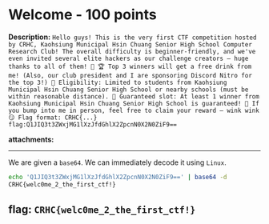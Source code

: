 # Welcome - 100 points
**Description:** 
`Hello guys! This is the very first CTF competition hosted by CRHC, Kaohsiung Municipal Hsin Chuang Senior High School Computer Research Club! The overall difficulty is beginner-friendly, and we've even invited several elite hackers as our challenge creators — huge thanks to all of them! 🙏 🏆 Top 3 winners will get a free drink from me! (Also, our club president and I are sponsoring Discord Nitro for the top 3!) 🚨 Eligibility: Limited to students from Kaohsiung Municipal Hsin Chuang Senior High School or nearby schools (must be within reasonable distance). 🍹 Guaranteed slot: At least 1 winner from Kaohsiung Municipal Hsin Chuang Senior High School is guaranteed! 🤝 If you bump into me in person, feel free to claim your reward — wink wink 😏 Flag format: CRHC{...} flag:Q1JIQ3t3ZWxjMG1lXzJfdGhlX2ZpcnN0X2N0ZiF9==`

**attachments:** 

---
We are given a `base64`. We can immediately decode it using `Linux`.

```bash
echo 'Q1JIQ3t3ZWxjMG1lXzJfdGhlX2ZpcnN0X2N0ZiF9==' | base64 -d
CRHC{welc0me_2_the_first_ctf!}
```

## **flag:** `CRHC{welc0me_2_the_first_ctf!}`
